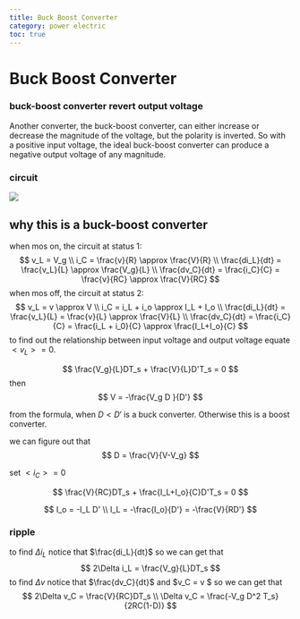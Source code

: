 ```yaml
---
title: Buck Boost Converter
category: power electric
toc: true
---
```


# Buck Boost Converter

### buck-boost converter revert output voltage

Another converter, the buck-boost converter, can either increase or decrease the magnitude of the voltage, but the polarity is inverted. So with a positive input voltage, the ideal buck-boost converter can produce a negative output voltage of any magnitude. 

<!--more-->

### circuit

![](Buck-Boost-Converter.png)

## why this is a buck-boost converter

when mos on, the circuit at status 1: 
$$
v_L = V_g \\
i_C = \frac{v}{R} \approx \frac{V}{R} \\
\frac{di_L}{dt} = \frac{v_L}{L} \approx \frac{V_g}{L} \\
\frac{dv_C}{dt} = \frac{i_C}{C} = \frac{v}{RC} \approx \frac{V}{RC}
$$
when mos off, the circuit at status 2:
$$
v_L = v \approx V \\
i_C = i_L + i_o \approx I_L + I_o \\
\frac{di_L}{dt} = \frac{v_L}{L} = \frac{v}{L} \approx \frac{V}{L} \\
\frac{dv_C}{dt} = \frac{i_C}{C} = \frac{i_L + i_0}{C} \approx \frac{I_L+I_o}{C}
$$
to find out the relationship between input voltage and output voltage equate $<v_L> = 0$.

$$
\frac{V_g}{L}DT_s + \frac{V}{L}D'T_s = 0
$$
then
$$
V = -\frac{V_g D }{D'}
$$

from the formula, when $D<D'$ is a buck converter. Otherwise this is a boost converter.

we can figure out that 
$$
D = \frac{V}{V-V_g}
$$




 set $<i_C> = 0$

$$
\frac{V}{RC}DT_s + \frac{I_L+I_o}{C}D'T_s = 0
$$

$$
I_o = -I_L D' \\ 
I_L = -\frac{I_o}{D'} = -\frac{V}{RD'}
$$

### ripple

to find $\Delta i_L$ notice that $\frac{di_L}{dt}$ so we can get that 
$$
2\Delta i_L = \frac{V_g}{L}DT_s
$$
to find $\Delta v$ notice that $\frac{dv_C}{dt}$ and $v_C = v $ so we can get that 
$$
2\Delta v_C = \frac{V}{RC}DT_s \\
\Delta v_C = \frac{-V_g D^2 T_s} {2RC(1-D)}
$$

  